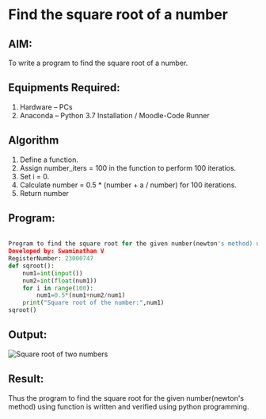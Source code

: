 # Find the square root of a number

## AIM:
To write a program to find the square root of a number.

## Equipments Required:
1. Hardware – PCs
2. Anaconda – Python 3.7 Installation / Moodle-Code Runner

## Algorithm
1. Define a function.
2. Assign number_iters = 100 in the function to perform 100 iteratios.
3. Set i = 0.
4. Calculate  number = 0.5 * (number + a / number) for 100 iterations.
5. Return number

## Program:
```python
 
Program to find the square root for the given number(newton's method) using function.
Developed by: Swaminathan V
RegisterNumber: 23000747
def sqroot():
    num1=int(input())
    num2=int(float(num1))
    for i in range(100):
        num1=0.5*(num1+num2/num1)
    print("Square root of the number:",num1)
sqroot()

```

## Output:
![Square root of two numbers](https://github.com/SwaminathanV23000747/Square-root-of-a-number/assets/148931113/2bb8a550-e93c-4d8f-90e7-e98274405ae7)


## Result:
Thus the program to find the square root for the given number(newton's method) using function is written and verified using python programming.
